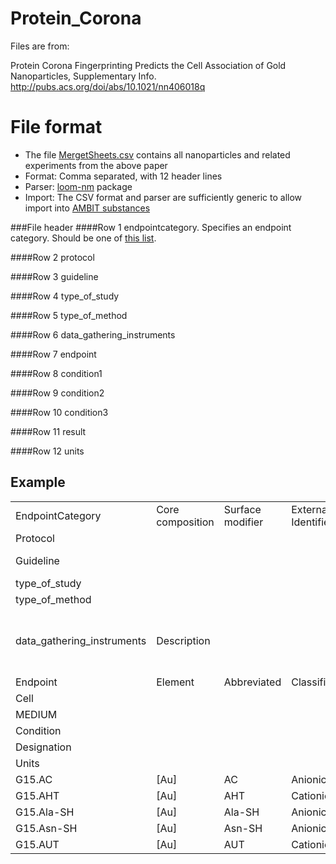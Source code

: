 Protein_Corona
==============
Files are from:

Protein Corona Fingerprinting Predicts the Cell Association of Gold Nanoparticles, Supplementary Info. 
http://pubs.acs.org/doi/abs/10.1021/nn406018q


File format 
==============

* The file [MergetSheets.csv](https://github.com/ideaconsult/Protein_Corona/blob/master/MergedSheets.csv) contains all nanoparticles and related experiments from the above paper
* Format: Comma separated, with 12 header lines
* Parser: [loom-nm](https://github.com/vedina/loom/tree/master/loom-nm) package
* Import: The CSV format and parser are sufficiently generic to allow import into [AMBIT substances](http://apps.ideaconsult.net:8080/enanomapper/ui/uploadsubstance)

###File header
####Row	1 
endpointcategory. Specifies an endpoint category. Should be one of [this list](endpointcategory.md).

####Row	2 
protocol

####Row	3 
guideline

####Row	4 
type_of_study

####Row	5 
type_of_method

####Row	6 
data_gathering_instruments

####Row	7 
endpoint

####Row	8 
condition1

####Row	9 
condition2

####Row	10 
condition3

####Row	11 
result

####Row	12 
units



Example
----

<table>
<tr>
<td>EndpointCategory</td><td>Core composition</td><td>Surface modifier</td><td>External Identifier</td><td>PC_GRANULOMETRY</td><td>PC_GRANULOMETRY</td><td>ZETA_POTENTIAL</td><td>ZETA_POTENTIAL</td>
</tr><tr>
<td>Protocol</td><td></td><td></td><td></td><td>TEM</td><td>TEM</td><td>DLS</td><td>DLS</td>
</tr><tr>
<td>Guideline</td><td></td><td></td><td></td><td>doi: 10.1021/nn406018q</td><td>doi: 10.1021/nn406018q</td><td>doi: 10.1021/nn406018q</td><td>doi: 10.1021/nn406018q</td>
</tr><tr>
<td>type_of_study</td><td></td><td></td><td></td><td></td><td></td><td></td><td></td>
</tr><tr>
<td>type_of_method</td><td></td><td></td><td></td><td>TEM</td><td>TEM</td><td>DLS</td><td>DLS</td>
</tr><tr>
<td>data_gathering_instruments</td><td>Description</td><td></td><td></td><td>Tecnai 20 (FEI) microscope;Tecnai 20 (FEI) microscope;AMT 16000 camera</td><td>Tecnai 20 (FEI) microscope;Tecnai 20 (FEI) microscope;AMT 16000 camera</td><td>ZetaSizer Nano ZS (Malvern Instruments)</td><td>ZetaSizer Nano ZS (Malvern Instruments)</td>
</tr><tr>
<td>Endpoint</td><td>Element</td><td>Abbreviated</td><td>Classification</td><td>Core size</td><td>Core size</td><td>ZETA POTENTIAL</td><td>ZETA POTENTIAL</td>
</tr><tr>
<td>Cell</td><td></td><td></td><td></td><td></td><td></td><td></td><td></td>
</tr><tr>
<td>MEDIUM</td><td></td><td></td><td></td><td></td><td></td><td>Human serum</td><td>Human serum</td>
</tr><tr>
<td>Condition</td><td></td><td></td><td></td><td></td><td></td><td></td><td></td>
</tr><tr>
<td>Designation</td><td></td><td></td><td></td><td>Mean</td><td>SD</td><td>Mean</td><td>SD</td>
</tr><tr>
<td>Units</td><td></td><td></td><td></td><td>nm</td><td>nm</td><td>mV</td><td>nm</td>
</tr><tr>
<td>G15.AC</td><td>[Au]</td><td>AC</td><td>Anionic</td><td>14.9</td><td>1.2</td><td>-21.78</td><td>6.81</td>
</tr><tr>
<td>G15.AHT</td><td>[Au]</td><td>AHT</td><td>Cationic</td><td>14.9</td><td>1.2</td><td>15.22</td><td>3.05</td>
</tr><tr>
<td>G15.Ala-SH</td><td>[Au]</td><td>Ala-SH</td><td>Anionic</td><td>14.9</td><td>1.2</td><td>-24.08</td><td>0.68</td>
</tr><tr>
<td>G15.Asn-SH</td><td>[Au]</td><td>Asn-SH</td><td>Anionic</td><td>14.9</td><td>1.2</td><td>-20.27</td><td>6.1</td>
</tr><tr>
<td>G15.AUT</td><td>[Au]</td><td>AUT</td><td>Cationic</td><td></td><td></td><td>16.35</td><td>2.26</td>
</table>
